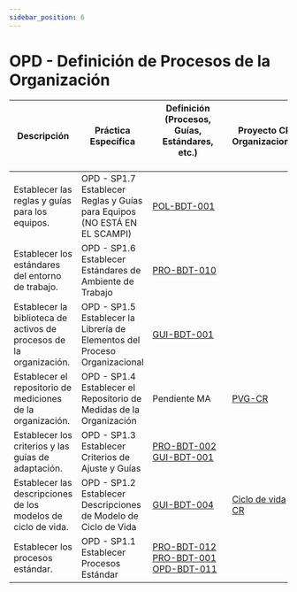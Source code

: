 ```yaml
---
sidebar_position: 6
---
```


# OPD - Definición de Procesos de la Organización

| Descripción   | Práctica Específica  | Definición (Procesos, Guías, Estándares, etc.) 　　　　　　　　| Proyecto CR Organizacional | Proyecto Zeitgeist | Proyecto Departamental |
| ------------------------------------------------------------------- | -------------------------------------------------------------------------- | ---------------------------------------------- | -------------------------- | ------------------ | ---------------------- |
| Establecer las reglas y guías para los equipos.        | OPD - SP1.7 Establecer Reglas y Guías para Equipos (NO ESTÁ EN EL SCAMPI)  | [POL-BDT-001](https://black-dot-2024.github.io/docs/politicas/pol-bdt-001)  |                            |                    |  [Código de Ética](https://black-dot-2024.github.io/docs/etica/codigo-etica)  <br /> [Compromisos Departamentales](https://black-dot-2024.github.io/docs/nosotros/compromisos)                    |
| Establecer los estándares del entorno de trabajo.| OPD - SP1.6 Establecer Estándares de Ambiente de Trabajo | [PRO-BDT-010](https://black-dot-2024.github.io/docs/procesos/pro-bdt-010)                                              |                            |                    |                        |
| Establecer la biblioteca de activos de procesos de la organización. | OPD - SP1.5 Establecer la Librería de Elementos del Proceso Organizacional | [GUI-BDT-001](https://black-dot-2024.github.io/docs/guias/gui-bdt-001)                                               |                            |                    |  [Mapa de Procesos](https://black-dot-2024.github.io/docs/procesos/Mapa%20de%20Procesos)                      |
| Establecer el repositorio de mediciones de la organización.         | OPD - SP1.4 Establecer el Repositorio de Medidas de la Organización  | Pendiente MA | [PVG-CR](https://docs.google.com/spreadsheets/d/1kiBQCcPcqluBKBqYi6STs0X060MW_dJF2m0mq-jRBKk/edit?usp=drive_link)    |[PVG-ZG](https://docs.google.com/spreadsheets/d/1OztJ9xOr7IbeKYa5hAtZXQzR3f2LZphNfgC23aanGpI/edit#gid=0)                     |                        |
| Establecer los criterios y las guías de adaptación.| OPD - SP1.3 Establecer Criterios de Ajuste y Guías | [PRO-BDT-002](https://black-dot-2024.github.io/docs/procesos/pro-bdt-002) <br /> [GUI-BDT-001](https://black-dot-2024.github.io/docs/guias/gui-bdt-001)                                             |                            |                    |                        |
| Establecer las descripciones de los modelos de ciclo de vida.| OPD - SP1.2 Establecer Descripciones de Modelo de Ciclo de Vida | [GUI-BDT-004](https://black-dot-2024.github.io/docs/guias/gui-bdt-004)    | [Ciclo de vida CR](https://black-dot-2024.github.io/docs/cr/vision-proyecto-cr#ciclo-de-vida-del-proyecto)  | [Cilo de vida Zeitgeist](https://black-dot-2024.github.io/docs/zeitgeist/vision-proyecto-ZG#ciclo-de-vida-del-proyecto) |                        |
| Establecer los procesos estándar.| OPD - SP1.1 Establecer Procesos Estándar  | [PRO-BDT-012](https://black-dot-2024.github.io/docs/procesos/pro-bdt-012) <br /> [PRO-BDT-001](https://black-dot-2024.github.io/docs/procesos/pro-bdt-001) <br /> [OPD-BDT-011](https://black-dot-2024.github.io/docs/procesos/pro-bdt-011)  |                            |                    |                        |

